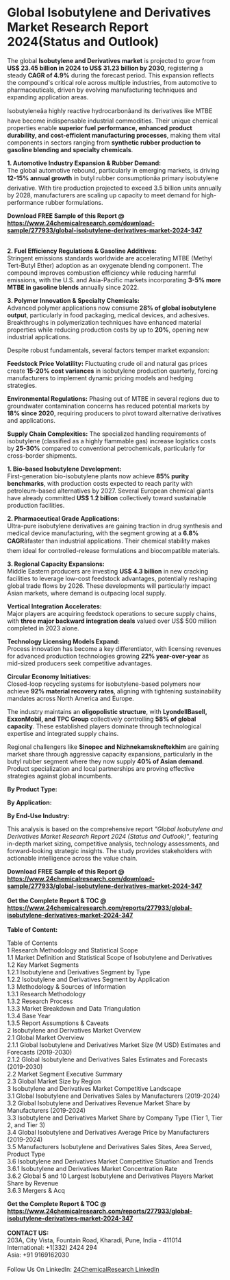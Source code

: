 <h1>Global Isobutylene and Derivatives Market Research Report 2024(Status and Outlook)</h1><p>The global <strong>Isobutylene and Derivatives market</strong> is projected to grow from <strong>US$ 23.45 billion in 2024 to US$ 31.23 billion by 2030</strong>, registering a steady <strong>CAGR of 4.9%</strong> during the forecast period. This expansion reflects the compound's critical role across multiple industries, from automotive to pharmaceuticals, driven by evolving manufacturing techniques and expanding application areas.</p><p>Isobutyleneâa highly reactive hydrocarbonâand its derivatives like MTBE have become indispensable industrial commodities. Their unique chemical properties enable <strong>superior fuel performance, enhanced product durability, and cost-efficient manufacturing processes</strong>, making them vital components in sectors ranging from <strong>synthetic rubber production to gasoline blending and specialty chemicals</strong>.</p><p><strong>1. Automotive Industry Expansion &amp; Rubber Demand:</strong><br>
The global automotive rebound, particularly in emerging markets, is driving <strong>12-15% annual growth</strong> in butyl rubber consumptionâa primary isobutylene derivative. With tire production projected to exceed 3.5 billion units annually by 2028, manufacturers are scaling up capacity to meet demand for high-performance rubber formulations.</p><div><b>Download FREE Sample of this Report @ 
            <a href="https://www.24chemicalresearch.com/download-sample/277933/global-isobutylene-derivatives-market-2024-347">
            https://www.24chemicalresearch.com/download-sample/277933/global-isobutylene-derivatives-market-2024-347</a></b></div><br><p><strong>2. Fuel Efficiency Regulations &amp; Gasoline Additives:</strong><br>
Stringent emissions standards worldwide are accelerating MTBE (Methyl Tert-Butyl Ether) adoption as an oxygenate blending component. The compound improves combustion efficiency while reducing harmful emissions, with the U.S. and Asia-Pacific markets incorporating <strong>3-5% more MTBE in gasoline blends</strong> annually since 2022.</p><p><strong>3. Polymer Innovation &amp; Specialty Chemicals:</strong><br>
Advanced polymer applications now consume <strong>28% of global isobutylene output</strong>, particularly in food packaging, medical devices, and adhesives. Breakthroughs in polymerization techniques have enhanced material properties while reducing production costs by up to <strong>20%</strong>, opening new industrial applications.</p><p>Despite robust fundamentals, several factors temper market expansion:</p><p><strong>Feedstock Price Volatility:</strong> Fluctuating crude oil and natural gas prices create <strong>15-20% cost variances</strong> in isobutylene production quarterly, forcing manufacturers to implement dynamic pricing models and hedging strategies.</p><p><strong>Environmental Regulations:</strong> Phasing out of MTBE in several regions due to groundwater contamination concerns has reduced potential markets by <strong>18% since 2020</strong>, requiring producers to pivot toward alternative derivatives and applications.</p><p><strong>Supply Chain Complexities:</strong> The specialized handling requirements of isobutylene (classified as a highly flammable gas) increase logistics costs by <strong>25-30%</strong> compared to conventional petrochemicals, particularly for cross-border shipments.</p><p><strong>1. Bio-based Isobutylene Development:</strong><br>
First-generation bio-isobutylene plants now achieve <strong>85% purity benchmarks</strong>, with production costs expected to reach parity with petroleum-based alternatives by 2027. Several European chemical giants have already committed <strong>US$ 1.2 billion</strong> collectively toward sustainable production facilities.</p><p><strong>2. Pharmaceutical Grade Applications:</strong><br>
Ultra-pure isobutylene derivatives are gaining traction in drug synthesis and medical device manufacturing, with the segment growing at a <strong>6.8% CAGR</strong>âfaster than industrial applications. Their chemical stability makes them ideal for controlled-release formulations and biocompatible materials.</p><p><strong>3. Regional Capacity Expansions:</strong><br>
Middle Eastern producers are investing <strong>US$ 4.3 billion</strong> in new cracking facilities to leverage low-cost feedstock advantages, potentially reshaping global trade flows by 2026. These developments will particularly impact Asian markets, where demand is outpacing local supply.</p><p><strong>Vertical Integration Accelerates:</strong><br>
	Major players are acquiring feedstock operations to secure supply chains, with <strong>three major backward integration deals</strong> valued over US$ 500 million completed in 2023 alone.</p><p><strong>Technology Licensing Models Expand:</strong><br>
	Process innovation has become a key differentiator, with licensing revenues for advanced production technologies growing <strong>22% year-over-year</strong> as mid-sized producers seek competitive advantages.</p><p><strong>Circular Economy Initiatives:</strong><br>
	Closed-loop recycling systems for isobutylene-based polymers now achieve <strong>92% material recovery rates</strong>, aligning with tightening sustainability mandates across North America and Europe.</p><p>The industry maintains an <strong>oligopolistic structure</strong>, with <strong>LyondellBasell, ExxonMobil, and TPC Group</strong> collectively controlling <strong>58% of global capacity</strong>. These established players dominate through technological expertise and integrated supply chains.</p><p>Regional challengers like <strong>Sinopec and Nizhnekamskneftekhim</strong> are gaining market share through aggressive capacity expansions, particularly in the butyl rubber segment where they now supply <strong>40% of Asian demand</strong>. Product specialization and local partnerships are proving effective strategies against global incumbents.</p><p><strong>By Product Type:</strong></p><p><strong>By Application:</strong></p><p><strong>By End-Use Industry:</strong></p><p>This analysis is based on the comprehensive report <em>"Global Isobutylene and Derivatives Market Research Report 2024 (Status and Outlook)"</em>, featuring in-depth market sizing, competitive analysis, technology assessments, and forward-looking strategic insights. The study provides stakeholders with actionable intelligence across the value chain.</p><div><b>Download FREE Sample of this Report @ 
            <a href="https://www.24chemicalresearch.com/download-sample/277933/global-isobutylene-derivatives-market-2024-347">
            https://www.24chemicalresearch.com/download-sample/277933/global-isobutylene-derivatives-market-2024-347</a></b></div><br><div><b>Get the Complete Report & TOC @ 
            <a href="https://www.24chemicalresearch.com/reports/277933/global-isobutylene-derivatives-market-2024-347">
            https://www.24chemicalresearch.com/reports/277933/global-isobutylene-derivatives-market-2024-347</a></b></div><br>
            <b>Table of Content:</b><p>Table of Contents<br />
1 Research Methodology and Statistical Scope<br />
1.1 Market Definition and Statistical Scope of Isobutylene and Derivatives<br />
1.2 Key Market Segments<br />
1.2.1 Isobutylene and Derivatives Segment by Type<br />
1.2.2 Isobutylene and Derivatives Segment by Application<br />
1.3 Methodology & Sources of Information<br />
1.3.1 Research Methodology<br />
1.3.2 Research Process<br />
1.3.3 Market Breakdown and Data Triangulation<br />
1.3.4 Base Year<br />
1.3.5 Report Assumptions & Caveats<br />
2 Isobutylene and Derivatives Market Overview<br />
2.1 Global Market Overview<br />
2.1.1 Global Isobutylene and Derivatives Market Size (M USD) Estimates and Forecasts (2019-2030)<br />
2.1.2 Global Isobutylene and Derivatives Sales Estimates and Forecasts (2019-2030)<br />
2.2 Market Segment Executive Summary<br />
2.3 Global Market Size by Region<br />
3 Isobutylene and Derivatives Market Competitive Landscape<br />
3.1 Global Isobutylene and Derivatives Sales by Manufacturers (2019-2024)<br />
3.2 Global Isobutylene and Derivatives Revenue Market Share by Manufacturers (2019-2024)<br />
3.3 Isobutylene and Derivatives Market Share by Company Type (Tier 1, Tier 2, and Tier 3)<br />
3.4 Global Isobutylene and Derivatives Average Price by Manufacturers (2019-2024)<br />
3.5 Manufacturers Isobutylene and Derivatives Sales Sites, Area Served, Product Type<br />
3.6 Isobutylene and Derivatives Market Competitive Situation and Trends<br />
3.6.1 Isobutylene and Derivatives Market Concentration Rate<br />
3.6.2 Global 5 and 10 Largest Isobutylene and Derivatives Players Market Share by Revenue<br />
3.6.3 Mergers & Acq</p><div><b>Get the Complete Report & TOC @ 
            <a href="https://www.24chemicalresearch.com/reports/277933/global-isobutylene-derivatives-market-2024-347">
            https://www.24chemicalresearch.com/reports/277933/global-isobutylene-derivatives-market-2024-347</a></b></div><br><b>CONTACT US:</b><br>
            203A, City Vista, Fountain Road, Kharadi, Pune, India - 411014<br>
            International: +1(332) 2424 294<br>
            Asia: +91 9169162030 <br><br>
            Follow Us On LinkedIn: <a href="https://www.linkedin.com/company/24chemicalresearch/">24ChemicalResearch LinkedIn</a>